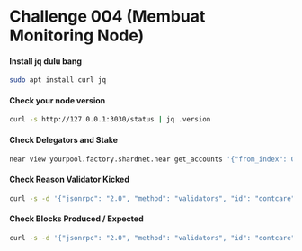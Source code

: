 # Challenge 004 (Membuat Monitoring Node)

#### Install jq dulu bang
```bash
sudo apt install curl jq
```

#### Check your node version
```bash
curl -s http://127.0.0.1:3030/status | jq .version
```
#### Check Delegators and Stake
```bash
near view yourpool.factory.shardnet.near get_accounts '{"from_index": 0, "limit": 10}' --accountId yourwallet.shardnet.near
```
#### Check Reason Validator Kicked
```bash
curl -s -d '{"jsonrpc": "2.0", "method": "validators", "id": "dontcare", "params": [null]}' -H 'Content-Type: application/json' 127.0.0.1:3030 | jq -c '.result.prev_epoch_kickout[] | select(.account_id | contains ("yourpool.factory.shardnet.near"))' | jq .reason
```

#### Check Blocks Produced / Expected
```bash
curl -s -d '{"jsonrpc": "2.0", "method": "validators", "id": "dontcare", "params": [null]}' -H 'Content-Type: application/json' 127.0.0.1:3030 | jq -c '.result.current_validators[] | select(.account_id | contains ("yourpool.factory.shardnet.near"))'
```


